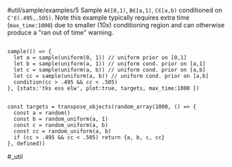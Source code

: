 #util/sample/examples/5 Sample `A∈[0,1)`, `B∈[a,1)`, `C∈[a,b)` conditioned on `C'∈(.495,.505)`. Note this example typically requires extra time (`max_time:1000`) due to smaller (10x) conditioning region and can otherwise produce a "ran out of time" warning.
```js:js_input

sample(() => {
  let a = sample(uniform(0, 1)) // uniform prior on [0,1]
  let b = sample(uniform(a, 1)) // uniform cond. prior on [a,1]
  let c = sample(uniform(a, b)) // uniform cond. prior on [a,b]
  let cc = sample(uniform(a, b)) // uniform cond. prior on [a,b]
  condition(cc > .495 && cc < .505)
}, {stats:'tks ess elw', plot:true, targets, max_time:1000 })

```
```js:js_removed

const targets = transpose_objects(random_array(1000, () => {
  const a = random()
  const b = random_uniform(a, 1)
  const c = random_uniform(a, b)
  const cc = random_uniform(a, b)
  if (cc > .495 && cc < .505) return {a, b, c, cc}
}, defined))

```
#_util